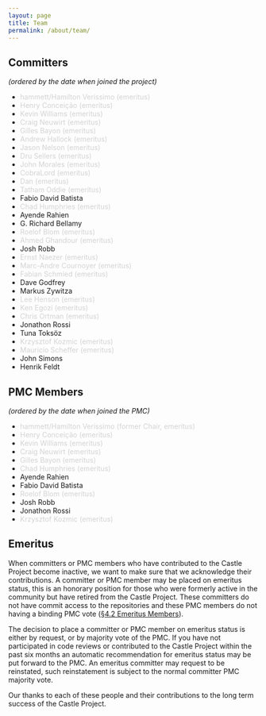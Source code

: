 ```yaml
---
layout: page
title: Team
permalink: /about/team/
---
```


## Committers
*(ordered by the date when joined the project)*

* <span style="color: lightgray">hammett/Hamilton Verissimo (emeritus)</span>
* <span style="color: lightgray">Henry Conceição (emeritus)</span>
* <span style="color: lightgray">Kevin Williams (emeritus)</span>
* <span style="color: lightgray">Craig Neuwirt (emeritus)</span>
* <span style="color: lightgray">Gilles Bayon (emeritus)</span>
* <span style="color: lightgray">Andrew Hallock (emeritus)</span>
* <span style="color: lightgray">Jason Nelson (emeritus)</span>
* <span style="color: lightgray">Dru Sellers (emeritus)</span>
* <span style="color: lightgray">John Morales (emeritus)</span>
* <span style="color: lightgray">CobraLord (emeritus)</span>
* <span style="color: lightgray">Dan (emeritus)</span>
* <span style="color: lightgray">Tatham Oddie (emeritus)</span>
* Fabio David Batista
* <span style="color: lightgray">Chad Humphries (emeritus)</span>
* Ayende Rahien
* G. Richard Bellamy
* <span style="color: lightgray">Roelof Blom (emeritus)</span>
* <span style="color: lightgray">Ahmed Ghandour (emeritus)</span>
* Josh Robb
* <span style="color: lightgray">Ernst Naezer (emeritus)</span>
* <span style="color: lightgray">Marc-Andre Cournoyer (emeritus)</span>
* <span style="color: lightgray">Fabian Schmied (emeritus)</span>
* Dave Godfrey
* Markus Zywitza
* <span style="color: lightgray">Lee Henson (emeritus)</span>
* <span style="color: lightgray">Ken Egozi (emeritus)</span>
* <span style="color: lightgray">Chris Ortman (emeritus)</span>
* Jonathon Rossi
* Tuna Toksöz
* <span style="color: lightgray">Krzysztof Kozmic (emeritus)</span>
* <span style="color: lightgray">Mauricio Scheffer (emeritus)</span>
* John Simons
* Henrik Feldt

## PMC Members
*(ordered by the date when joined the PMC)*

* <span style="color: lightgray">hammett/Hamilton Verissimo (former Chair, emeritus)</span>
* <span style="color: lightgray">Henry Conceição (emeritus)</span>
* <span style="color: lightgray">Kevin Williams (emeritus)</span>
* <span style="color: lightgray">Craig Neuwirt (emeritus)</span>
* <span style="color: lightgray">Gilles Bayon (emeritus)</span>
* <span style="color: lightgray">Chad Humphries (emeritus)</span>
* Ayende Rahien
* Fabio David Batista
* <span style="color: lightgray">Roelof Blom (emeritus)</span>
* Josh Robb
* Jonathon Rossi
* <span style="color: lightgray">Krzysztof Kozmic (emeritus)</span>

## Emeritus
When committers or PMC members who have contributed to the Castle Project become inactive, we want to make sure that we acknowledge their contributions. A committer or PMC member may be placed on emeritus status, this is an honorary position for those who were formerly active in the community but have retired from the Castle Project. These committers do not have commit access to the repositories and these PMC members do not having a binding PMC vote ([&sect;4.2 Emeritus Members](https://www.apache.org/foundation/bylaws.html)).

The decision to place a committer or PMC member on emeritus status is either by request, or by majority vote of the PMC. If you have not participated in code reviews or contributed to the Castle Project within the past six months an automatic recommendation for emeritus status may be put forward to the PMC. An emeritus committer may request to be reinstated, such reinstatement is subject to the normal committer PMC majority vote.

Our thanks to each of these people and their contributions to the long term success of the Castle Project.
